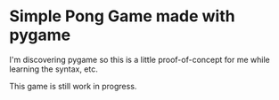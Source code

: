 # Simple Pong Game made with pygame

I'm discovering pygame so this is a little proof-of-concept for me while learning the syntax, etc. 

This game is still work in progress.
